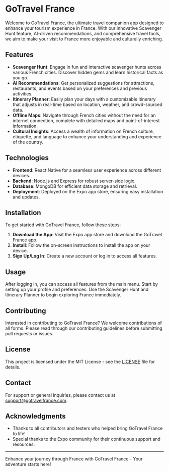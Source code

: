 # GoTravel France

Welcome to GoTravel France, the ultimate travel companion app designed to enhance your tourism experience in France. With our innovative Scavenger Hunt feature, AI-driven recommendations, and comprehensive travel tools, we aim to make your visit to France more enjoyable and culturally enriching.

## Features

- **Scavenger Hunt**: Engage in fun and interactive scavenger hunts across various French cities. Discover hidden gems and learn historical facts as you go.
- **AI Recommendations**: Get personalized suggestions for attractions, restaurants, and events based on your preferences and previous activities.
- **Itinerary Planner**: Easily plan your days with a customizable itinerary that adjusts in real-time based on location, weather, and crowd-sourced data.
- **Offline Maps**: Navigate through French cities without the need for an internet connection, complete with detailed maps and point-of-interest information.
- **Cultural Insights**: Access a wealth of information on French culture, etiquette, and language to enhance your understanding and experience of the country.

## Technologies

- **Frontend**: React Native for a seamless user experience across different devices.
- **Backend**: Node.js and Express for robust server-side logic.
- **Database**: MongoDB for efficient data storage and retrieval.
- **Deployment**: Deployed on the Expo app store, ensuring easy installation and updates.

## Installation

To get started with GoTravel France, follow these steps:

1. **Download the App**: Visit the Expo app store and download the GoTravel France app.
2. **Install**: Follow the on-screen instructions to install the app on your device.
3. **Sign Up/Log In**: Create a new account or log in to access all features.

## Usage

After logging in, you can access all features from the main menu. Start by setting up your profile and preferences. Use the Scavenger Hunt and Itinerary Planner to begin exploring France immediately.

## Contributing

Interested in contributing to GoTravel France? We welcome contributions of all forms. Please read through our contributing guidelines before submitting pull requests or issues.

## License

This project is licensed under the MIT License - see the [LICENSE](LICENSE) file for details.

## Contact

For support or general inquiries, please contact us at support@gotravelfrance.com.

## Acknowledgments

- Thanks to all contributors and testers who helped bring GoTravel France to life!
- Special thanks to the Expo community for their continuous support and resources.

---

Enhance your journey through France with GoTravel France - Your adventure starts here!
